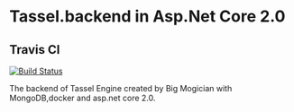 # Tassel.backend in Asp.Net Core 2.0

## Travis CI

[![Build Status](https://travis-ci.org/TasselEngine/backend_dotnetcore.svg?branch=master)](https://travis-ci.org/TasselEngine/backend_dotnetcore)

The backend of Tassel Engine created by Big Mogician with MongoDB,docker and asp.net core 2.0.
